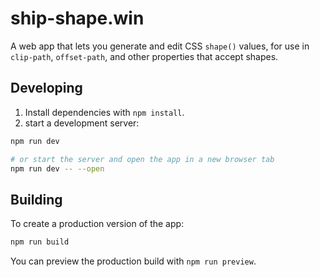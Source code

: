 # ship-shape.win

A web app that lets you generate and edit CSS `shape()` values, for use in
`clip-path`, `offset-path`, and other properties that accept shapes.

## Developing

1. Install dependencies with `npm install`.
2. start a development server:

```bash
npm run dev

# or start the server and open the app in a new browser tab
npm run dev -- --open
```

## Building

To create a production version of the app:

```bash
npm run build
```

You can preview the production build with `npm run preview`.
